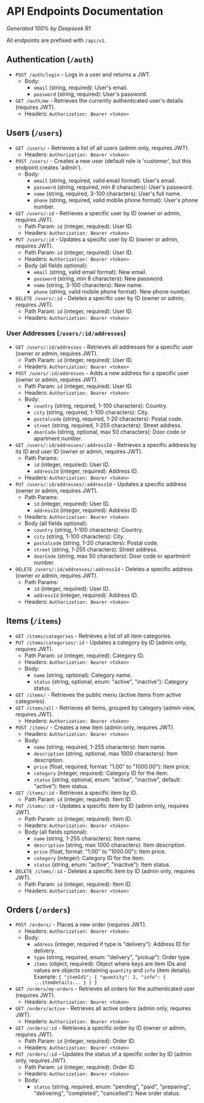 # API Endpoints Documentation
*Generated 100% by Deepseek R1*

All endpoints are prefixed with `/api/v1`.

## Authentication (`/auth`)

-   `POST /auth/login` - Logs in a user and returns a JWT.
    -   Body:
        -   `email` (string, required): User's email.
        -   `password` (string, required): User's password.
-   `GET /auth/me` - Retrieves the currently authenticated user's details (requires JWT).
    -   Headers: `Authorization: Bearer <token>`

## Users (`/users`)

-   `GET /users/` - Retrieves a list of all users (admin only, requires JWT).
    -   Headers: `Authorization: Bearer <token>`
-   `POST /users/` - Creates a new user (default role is 'customer', but this endpoint creates 'admin').
    -   Body:
        -   `email` (string, required, valid email format): User's email.
        -   `password` (string, required, min 8 characters): User's password.
        -   `name` (string, required, 3-100 characters): User's full name.
        -   `phone` (string, required, valid mobile phone format): User's phone number.
-   `GET /users/:id` - Retrieves a specific user by ID (owner or admin, requires JWT).
    -   Path Param: `id` (integer, required): User ID.
    -   Headers: `Authorization: Bearer <token>`
-   `PUT /users/:id` - Updates a specific user by ID (owner or admin, requires JWT).
    -   Path Param: `id` (integer, required): User ID.
    -   Headers: `Authorization: Bearer <token>`
    -   Body (all fields optional):
        -   `email` (string, valid email format): New email.
        -   `password` (string, min 8 characters): New password.
        -   `name` (string, 3-100 characters): New name.
        -   `phone` (string, valid mobile phone format): New phone number.
-   `DELETE /users/:id` - Deletes a specific user by ID (owner or admin, requires JWT).
    -   Path Param: `id` (integer, required): User ID.
    -   Headers: `Authorization: Bearer <token>`

### User Addresses (`/users/:id/addresses`)

-   `GET /users/:id/addresses` - Retrieves all addresses for a specific user (owner or admin, requires JWT).
    -   Path Param: `id` (integer, required): User ID.
    -   Headers: `Authorization: Bearer <token>`
-   `POST /users/:id/addresses` - Adds a new address for a specific user (owner or admin, requires JWT).
    -   Path Param: `id` (integer, required): User ID.
    -   Headers: `Authorization: Bearer <token>`
    -   Body:
        -   `country` (string, required, 1-100 characters): Country.
        -   `city` (string, required, 1-100 characters): City.
        -   `postalcode` (string, required, 1-20 characters): Postal code.
        -   `street` (string, required, 1-255 characters): Street address.
        -   `doorCode` (string, optional, max 50 characters): Door code or apartment number.
-   `GET /users/:id/addresses/:addressId` - Retrieves a specific address by its ID and user ID (owner or admin, requires JWT).
    -   Path Params:
        -   `id` (integer, required): User ID.
        -   `addressId` (integer, required): Address ID.
    -   Headers: `Authorization: Bearer <token>`
-   `PUT /users/:id/addresses/:addressId` - Updates a specific address (owner or admin, requires JWT).
    -   Path Params:
        -   `id` (integer, required): User ID.
        -   `addressId` (integer, required): Address ID.
    -   Headers: `Authorization: Bearer <token>`
    -   Body (all fields optional):
        -   `country` (string, 1-100 characters): Country.
        -   `city` (string, 1-100 characters): City.
        -   `postalcode` (string, 1-20 characters): Postal code.
        -   `street` (string, 1-255 characters): Street address.
        -   `doorCode` (string, max 50 characters): Door code or apartment number.
-   `DELETE /users/:id/addresses/:addressId` - Deletes a specific address (owner or admin, requires JWT).
    -   Path Params:
        -   `id` (integer, required): User ID.
        -   `addressId` (integer, required): Address ID.
    -   Headers: `Authorization: Bearer <token>`

## Items (`/items`)

-   `GET /items/categories` - Retrieves a list of all item categories.
-   `PUT /items/categories/:id` - Updates a category by ID (admin only, requires JWT).
    -   Path Param: `id` (integer, required): Category ID.
    -   Headers: `Authorization: Bearer <token>`
    -   Body:
        -   `name` (string, optional): Category name.
        -   `status` (string, optional, enum: "active", "inactive"): Category status.
-   `GET /items/` - Retrieves the public menu (active items from active categories).
-   `GET /items/all` - Retrieves all items, grouped by category (admin view, requires JWT).
    -   Headers: `Authorization: Bearer <token>`
-   `POST /items/` - Creates a new item (admin only, requires JWT).
    -   Headers: `Authorization: Bearer <token>`
    -   Body:
        -   `name` (string, required, 1-255 characters): Item name.
        -   `description` (string, optional, max 1000 characters): Item description.
        -   `price` (float, required, format: "1.00" to "1000.00"): Item price.
        -   `category` (integer, required): Category ID for the item.
        -   `status` (string, optional, enum: "active", "inactive", default: "active"): Item status.
-   `GET /items/:id` - Retrieves a specific item by ID.
    -   Path Param: `id` (integer, required): Item ID.
-   `PUT /items/:id` - Updates a specific item by ID (admin only, requires JWT).
    -   Path Param: `id` (integer, required): Item ID.
    -   Headers: `Authorization: Bearer <token>`
    -   Body (all fields optional):
        -   `name` (string, 1-255 characters): Item name.
        -   `description` (string, max 1000 characters): Item description.
        -   `price` (float, format: "1.00" to "1000.00"): Item price.
        -   `category` (integer): Category ID for the item.
        -   `status` (string, enum: "active", "inactive"): Item status.
-   `DELETE /items/:id` - Deletes a specific item by ID (admin only, requires JWT).
    -   Path Param: `id` (integer, required): Item ID.
    -   Headers: `Authorization: Bearer <token>`

## Orders (`/orders`)

-   `POST /orders/` - Places a new order (requires JWT).
    -   Headers: `Authorization: Bearer <token>`
    -   Body:
        -   `address` (integer, required if type is "delivery"): Address ID for delivery.
        -   `type` (string, required, enum: "delivery", "pickup"): Order type.
        -   `items` (object, required): Object where keys are item IDs and values are objects containing `quantity` and `info` (item details). Example: `{ "itemId1": { "quantity": 2, "info": { ...itemDetails... } } }`
-   `GET /orders/my-orders` - Retrieves all orders for the authenticated user (requires JWT).
    -   Headers: `Authorization: Bearer <token>`
-   `GET /orders/active` - Retrieves all active orders (admin only, requires JWT).
    -   Headers: `Authorization: Bearer <token>`
-   `GET /orders/:id` - Retrieves a specific order by ID (owner or admin, requires JWT).
    -   Path Param: `id` (integer, required): Order ID.
    -   Headers: `Authorization: Bearer <token>`
-   `PUT /orders/:id` - Updates the status of a specific order by ID (admin only, requires JWT).
    -   Path Param: `id` (integer, required): Order ID.
    -   Headers: `Authorization: Bearer <token>`
    -   Body:
        -   `status` (string, required, enum: "pending", "paid", "preparing", "delivering", "completed", "cancelled"): New order status.
